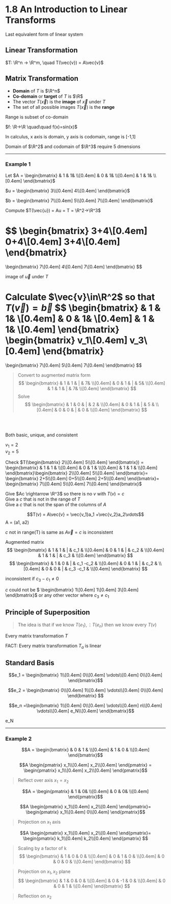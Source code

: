 # 1.8 An Introduction to Linear Transforms

Last equivalent form of linear system

## Linear Transformation


$T: \R^n -> \R^m, \quad T(\vec{v}) = A\vec{v}$

## Matrix Transformation
- **Domain** of $T$ is $\R^n$  
- **Co-domain** or **target** of $T$ is $\R$  
- The vector $T(\vec{x})$ is the **image** of $\vec{x}$ under $T$
- The set of all possible images $T(\vec{x})$ is the **range**

Range is subset of co-domain

$f: \R->\R \quad\quad f(x)=sin(x)$

In calculus, x axis is domain, y axis is codomain, range is [-1,1]

Domain of $\R^2$ and codomain of $\R^3$ require 5 dmensions

---

### Example 1

Let $A = \begin{bmatrix}
& 1 & 1& \\[0.4em]
& 0 & 1& \\[0.4em]
& 1 & 1& \\[0.4em]
\end{bmatrix}$

$u = 
\begin{bmatrix}
3\\[0.4em]
4\\[0.4em]
\end{bmatrix}$

$b =
\begin{bmatrix}
7\\[0.4em]
5\\[0.4em]
7\\[0.4em]
\end{bmatrix}$

Compute $T(\vec{u}) = Au = T = \R^2->\R^3$


$$
\begin{bmatrix}
3+4\\[0.4em]
0+4\\[0.4em]
3+4\\[0.4em]
\end{bmatrix}
=

\begin{bmatrix}
7\\[0.4em]
4\\[0.4em]
7\\[0.4em]
\end{bmatrix}
$$

image of $\vec{u}$ under $T$


Calculate $\vec{v}\in\R^2$ so that $T(\vec{v}) = \vec{b}$
$$
\begin{bmatrix}
& 1 & 1& \\[0.4em]
& 0 & 1& \\[0.4em]
& 1 & 1& \\[0.4em]
\end{bmatrix}
\begin{bmatrix}
v_1\\[0.4em]
v_3\\[0.4em]
\end{bmatrix}
=
\begin{bmatrix}
7\\[0.4em]
5\\[0.4em]
7\\[0.4em]
\end{bmatrix}
$$
> Convert to augmented matrix form
$$
\begin{bmatrix}
& 1 & 1 & | & 7& \\[0.4em]
& 0 & 1 & | & 5& \\[0.4em]
& 1 & 1 & | & 7& \\[0.4em]
\end{bmatrix}
$$
> Solve 
$$
\begin{bmatrix}
& 1 & 0 & | & 2 & \\[0.4em]
& 0 & 1 & | & 5 & \\[0.4em]
& 0 & 0 & | & 0 & \\[0.4em]
\end{bmatrix}
$$

<br>
<br>

Both basic, unique, and consistent

$v_1 = 2$  
$v_2 = 5$

Check $T(\begin{bmatrix}
2\\[0.4em]
5\\[0.4em]
\end{bmatrix}) =
\begin{bmatrix}
& 1 & 1 & \\[0.4em]
& 0 & 1 & \\[0.4em]
& 1 & 1 & \\[0.4em]
\end{bmatrix}\begin{bmatrix}
2\\[0.4em]
5\\[0.4em]
\end{bmatrix}=
\begin{bmatrix}
2+5\\[0.4em]
0+5\\[0.4em]
2+5\\[0.4em]
\end{bmatrix}=
\begin{bmatrix}
7\\[0.4em]
5\\[0.4em]
7\\[0.4em]
\end{bmatrix}$

Give $Ac \rightarrow \R^3$ so there is no $v$ with $T(v) = c$  
Give a $c$ that is not in the range of $T$  
Give a $c$ that is not the span of the columns of $A$

$$T(v) = A\vec{v} = \vec{v_1}a_1 +\vec{v_2}a_2\vdots$$
A = (a1, a2)

$c$ not in range(T) is same as $A\vec{v} = c$ is inconsistent

Augmented matrix 
$$
\begin{bmatrix}
& 1 & 1 & | & c_1 & \\[0.4em]
& 0 & 1 & | & c_2 & \\[0.4em]
& 1 & 1 & | & c_3 & \\[0.4em]
\end{bmatrix}
$$
$$
\begin{bmatrix}
& 1 & 0 & | & c_1 -c_2 & \\[0.4em]
& 0 & 1 & | & c_2 & \\[0.4em]
& 0 & 0 & | & c_3 -c_1 & \\[0.4em]
\end{bmatrix}
$$

inconsistent if $c_3 - c_1 \neq 0$

$c$ could not be $
\begin{bmatrix}
1\\[0.4em]
1\\[0.4em]
3\\[0.4em]
\end{bmatrix}$ or any other vector where $c_3 \neq c_1$

## Principle of Superposition
> The idea is that if we know $T(e_1), \vdots T(e_n)$ then we know every $T(v)$

Every matrix transformation $T$

FACT: Every matrix transformation $T_a$ is linear

## Standard Basis
$$e_1 = \begin{bmatrix}
1\\[0.4em]
0\\[0.4em]
\vdots\\[0.4em]
0\\[0.4em]
\end{bmatrix}$$

$$e_2 = \begin{bmatrix}
0\\[0.4em]
1\\[0.4em]
\vdots\\[0.4em]
0\\[0.4em]
\end{bmatrix}
$$

$$e_n =\begin{bmatrix}
1\\[0.4em]
0\\[0.4em]
\vdots\\[0.4em]
n\\[0.4em]
\vdots\\[0.4em]
e_N\\[0.4em]
\end{bmatrix}$$


e_N

---

### Example 2

$$A = \begin{bmatrix}
& 0 & 1 & \\[0.4em]
& 1 & 0 & \\[0.4em]
\end{bmatrix}$$

$$A
\begin{pmatrix}
x_1\\[0.4em]
x_2\\[0.4em]
\end{pmatrix} = \begin{pmatrix}
x_1\\[0.4em]
x_2\\[0.4em]
\end{pmatrix}$$

> Reflect over axis $x_1 = x_2$


$$A = 
\begin{pmatrix}
& 1 & 0& \\[0.4em]
& 0 & 0& \\[0.4em]
\end{pmatrix}$$

$$A
\begin{pmatrix}
x_1\\[0.4em]
x_2\\[0.4em]
\end{pmatrix}= 
\begin{pmatrix}
x_1\\[0.4em]
0\\[0.4em]
\end{pmatrix}$$

> Projection on $x_1$ axis

$$A
\begin{pmatrix}
x_1\\[0.4em]
x_2\\[0.4em]
\end{pmatrix}=
\begin{pmatrix}
k_1\\[0.4em]
k_2\\[0.4em]
\end{pmatrix}
$$

> Scaling by a factor of k
$$
\begin{bmatrix}
& 1 & 0 & 0 & \\[0.4em]
& 0 & 1 & 0 & \\[0.4em]
& 0 & 0 & 0 & \\[0.4em]
\end{bmatrix}
$$

> Projection on $x_1, x_2$ plane
$$
\begin{bmatrix}
& 1 & 0 & 0 & \\[0.4em]
& 0 & -1 & 0 & \\[0.4em]
& 0 & 0 & 1 & \\[0.4em]
\end{bmatrix}
$$

> Reflection on $x_2$

